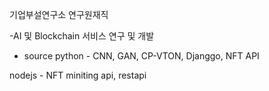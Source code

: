 
기업부설연구소 연구원재직

-AI 및 Blockchain 서비스 연구 및 개발

- source
python - CNN, GAN, CP-VTON, Djanggo, NFT API

nodejs - NFT miniting api, restapi


